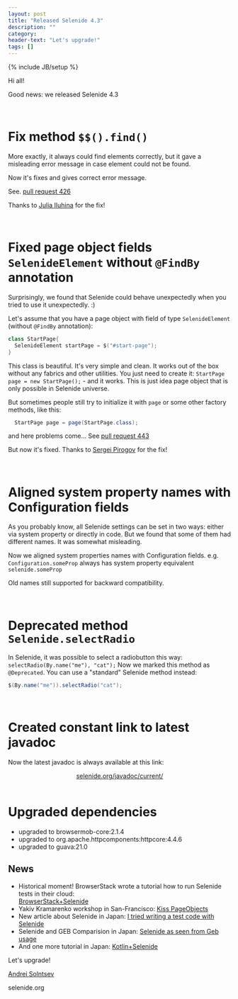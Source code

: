 ```yaml
---
layout: post
title: "Released Selenide 4.3"
description: ""
category:
header-text: "Let's upgrade!"
tags: []
---
```

{% include JB/setup %}
 
Hi all!

Good news: we released Selenide 4.3

<br/>

# Fix method `$$().find()`

More exactly, it always could find elements correctly, but it gave a misleading error message in 
case element could not be found. 

Now it's fixes and gives correct error message.  

See. [pull request 426](https://github.com/selenide/selenide/pull/426)

Thanks to [Julia Iluhina](https://github.com/juliaviluhina) for the fix!

<br/>

# Fixed page object fields `SelenideElement` without `@FindBy` annotation

Surprisingly, we found that Selenide could behave unexpectedly when you tried to use it unexpectedly. :)

Let's assume that you have a page object with field of type `SelenideElement` (without `@FindBy` annotation):

```java
class StartPage{
  SelenideElement startPage = $("#start-page");
}
```

This class is beautiful. It's very simple and clean. It works out of the box without any fabrics and other utilities.
You just need to create it: `StartPage page = new StartPage();` - and it works.
This is just idea page object that is only possible in Selenide universe.

But sometimes people still try to initialize it with `page` or some other factory methods, like this:

```java
  StartPage page = page(StartPage.class);
```

and here problems come... See [pull request 443](https://github.com/selenide/selenide/pull/443) 

But now it's fixed. 
Thanks to [Sergei Pirogov](https://github.com/SergeyPirogov) for the fix!

<br/>

# Aligned system property names with Configuration fields

As you probably know, all Selenide settings can be set in two ways: either via system property or directly in code.
But we found that some of them had different names. It was somewhat misleading.

Now we aligned system properties names with Configuration fields. 
e.g. `Configuration.someProp` always has system property equivalent `selenide.someProp`

Old names still supported for backward compatibility.

<br/>

# Deprecated method `Selenide.selectRadio`

In Selenide, it was possible to select a radiobutton this way: `selectRadio(By.name("me"), "cat");`
Now we marked this method as `@Deprecated`. You can use a "standard" Selenide method instead:

```java
$(By.name("me")).selectRadio("cat");
```

<br/>

# Created constant link to latest javadoc

Now the latest javadoc is always available at this link:

<center>
  <a href="https://selenide.org/javadoc/current/">selenide.org/javadoc/current/</a>
</center>

<br/>

# Upgraded dependencies

* upgraded to browsermob-core:2.1.4
* upgraded to org.apache.httpcomponents:httpcore:4.4.6
* upgraded to guava:21.0

## News 

* Historical moment! BrowserStack wrote a tutorial how to run Selenide tests in their cloud:  
  [BrowserStack+Selenide](https://www.browserstack.com/automate/selenide)
* Yakiv Kramarenko workshop in San-Francisco: [Kiss PageObjects](http://www.slideshare.net/yashaka/kiss-pageobjects-012017)
* New article about Selenide in Japan: 
  [I tried writing a test code with Selenide](http://qiita.com/nyakome/items/207daf3050809c269e8e)
* Selenide and GEB Comparision in Japan: 
  [Selenide as seen from Geb usage](http://qiita.com/PoohSunny/items/8641f24fa22e5b3beb16)
* And one more tutorial in Japan: [Kotlin+Selenide](http://naruto-io.hatenablog.com/entry/2017/01/15/205751)

Let's upgrade!

[Andrei Solntsev](http://asolntsev.github.io/)

selenide.org
